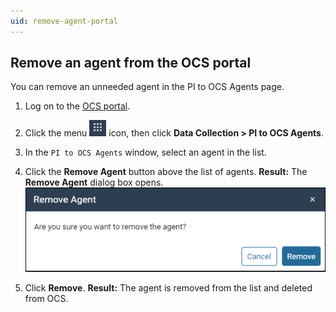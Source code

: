 ```yaml
---
uid: remove-agent-portal
---
```


## Remove an agent from the OCS portal

You can remove an unneeded agent in the PI to OCS Agents page.

1. Log on to the [OCS portal](https://cloud.osisoft.com).
2. Click the menu ![ ](../..\images\waffle-button.png) icon, then click **Data Collection > PI to OCS Agents**.

3. In the `PI to OCS Agents` window, select an agent in the list.

4. Click the **Remove Agent** button above the list of agents.
   **Result:** The **Remove Agent** dialog box opens.
   ![](../../images/remove-agent.png)

5. Click **Remove**.
   **Result:** The agent is removed from the list and deleted from OCS.